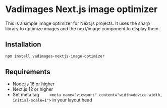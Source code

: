 # Vadimages Next.js image optimizer
This is a simple image optimizer for Next.js projects. It uses the sharp library to optimize images and the next/image component to display them.

## Installation
```bash
npm install vadimages-nextjs-image-optimizer
```

## Requirements
- Node.js 16 or higher
- Next.js 12 or higher
- Set meta tag `    <meta name="viewport" content="width=device-width, initial-scale=1">` in your layout head 